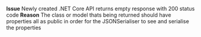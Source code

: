 **Issue**
Newly created .NET Core API returns empty response with 200 status code
**Reason**
The class or model thats being returned should have properties all as public in order for the JSONSerialiser to see and serialise the properties

